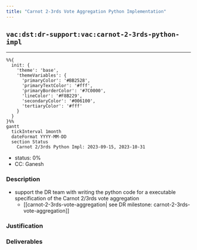 ```yaml
---
title: "Carnot 2-3rds Vote Aggregation Python Implementation"
---
```

## `vac:dst:dr-support:vac:carnot-2-3rds-python-impl`
---

```mermaid
%%{ 
  init: { 
    'theme': 'base', 
    'themeVariables': { 
      'primaryColor': '#BB2528', 
      'primaryTextColor': '#fff', 
      'primaryBorderColor': '#7C0000', 
      'lineColor': '#F8B229', 
      'secondaryColor': '#006100', 
      'tertiaryColor': '#fff' 
    } 
  } 
}%%
gantt
  tickInterval 1month
  dateFormat YYYY-MM-DD 
  section Status
    Carnot 2/3rds Python Impl: 2023-09-15, 2023-10-31
```

- status: 0%
- CC: Ganesh

### Description

* support the DR team with writing the python code for a executable specification of the Carnot 2/3rds vote aggregation
  - [[carnot-2-3rds-vote-aggregation| see DR milestone: carnot-2-3rds-vote-aggregation]]


### Justification


### Deliverables



